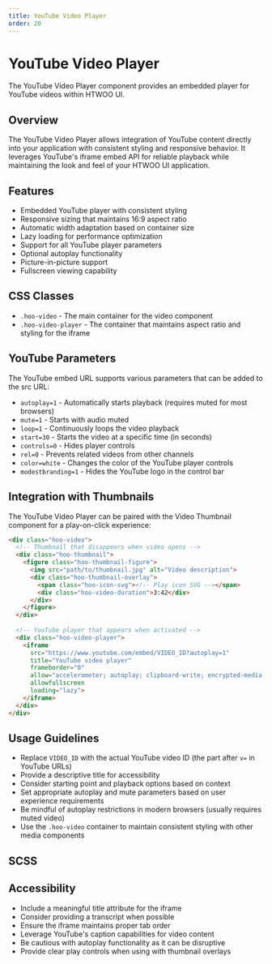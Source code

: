 ```yaml
---
title: YouTube Video Player
order: 20
---
```


# YouTube Video Player

The YouTube Video Player component provides an embedded player for YouTube videos within HTWOO UI.

## Overview

The YouTube Video Player allows integration of YouTube content directly into your application with consistent styling and responsive behavior. It leverages YouTube's iframe embed API for reliable playback while maintaining the look and feel of your HTWOO UI application.

## Features

- Embedded YouTube player with consistent styling
- Responsive sizing that maintains 16:9 aspect ratio
- Automatic width adaptation based on container size
- Lazy loading for performance optimization
- Support for all YouTube player parameters
- Optional autoplay functionality
- Picture-in-picture support
- Fullscreen viewing capability

## CSS Classes

- `.hoo-video` - The main container for the video component
- `.hoo-video-player` - The container that maintains aspect ratio and styling for the iframe

## YouTube Parameters

The YouTube embed URL supports various parameters that can be added to the src URL:

- `autoplay=1` - Automatically starts playback (requires muted for most browsers)
- `mute=1` - Starts with audio muted
- `loop=1` - Continuously loops the video playback
- `start=30` - Starts the video at a specific time (in seconds)
- `controls=0` - Hides player controls
- `rel=0` - Prevents related videos from other channels
- `color=white` - Changes the color of the YouTube player controls
- `modestbranding=1` - Hides the YouTube logo in the control bar

## Integration with Thumbnails

The YouTube Video Player can be paired with the Video Thumbnail component for a play-on-click experience:

```html
<div class="hoo-video">
  <!-- Thumbnail that disappears when video opens -->
  <div class="hoo-thumbnail">
    <figure class="hoo-thumbnail-figure">
      <img src="path/to/thumbnail.jpg" alt="Video description">
      <div class="hoo-thumbnail-overlay">
        <span class="hoo-icon-svg"><!-- Play icon SVG --></span>
        <div class="hoo-video-duration">3:42</div>
      </div>
    </figure>
  </div>
  
  <!-- YouTube player that appears when activated -->
  <div class="hoo-video-player">
    <iframe 
      src="https://www.youtube.com/embed/VIDEO_ID?autoplay=1" 
      title="YouTube video player" 
      frameborder="0"
      allow="accelerometer; autoplay; clipboard-write; encrypted-media; gyroscope; picture-in-picture; web-share"
      allowfullscreen 
      loading="lazy">
    </iframe>
  </div>
</div>
```

## Usage Guidelines

- Replace `VIDEO_ID` with the actual YouTube video ID (the part after `v=` in YouTube URLs)
- Provide a descriptive title for accessibility
- Consider starting point and playback options based on context
- Set appropriate autoplay and mute parameters based on user experience requirements
- Be mindful of autoplay restrictions in modern browsers (usually requires muted video)
- Use the `.hoo-video` container to maintain consistent styling with other media components

## SCSS

## Accessibility

- Include a meaningful title attribute for the iframe
- Consider providing a transcript when possible
- Ensure the iframe maintains proper tab order
- Leverage YouTube's caption capabilities for video content
- Be cautious with autoplay functionality as it can be disruptive
- Provide clear play controls when using with thumbnail overlays
